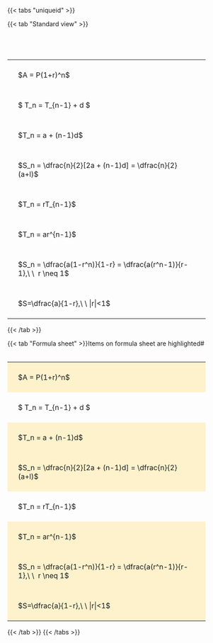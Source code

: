 ---
---

{{< tabs "uniqueid" >}}

{{< tab "Standard view" >}}

#  
<br>
<style type="text/css">
#T_8ca3d th.col_heading {
  text-align: left;
  font-size: 1em;
}
#T_8ca3d td {
  text-align: left;
  font-size: 1em;
  padding: 1.5em;
}
#T_8ca3d_row0_col0, #T_8ca3d_row1_col0, #T_8ca3d_row2_col0, #T_8ca3d_row3_col0, #T_8ca3d_row4_col0, #T_8ca3d_row5_col0, #T_8ca3d_row6_col0, #T_8ca3d_row7_col0 {
  width: 400px;
  white-space: pre-wrap;
}
</style>
<table id="T_8ca3d">
  <thead>
  </thead>
  <tbody>
    <tr>
      <td id="T_8ca3d_row0_col0" class="data row0 col0" >$A = P(1+r)^n$</td>
    </tr>
    <tr>
      <td id="T_8ca3d_row1_col0" class="data row1 col0" >$ T_n = T_{n-1} + d $</td>
    </tr>
    <tr>
      <td id="T_8ca3d_row2_col0" class="data row2 col0" >$T_n = a + (n-1)d$</td>
    </tr>
    <tr>
      <td id="T_8ca3d_row3_col0" class="data row3 col0" >$S_n = \dfrac{n}{2}[2a + (n-1)d] = \dfrac{n}{2}(a+l)$</td>
    </tr>
    <tr>
      <td id="T_8ca3d_row4_col0" class="data row4 col0" >$T_n = rT_{n-1}$</td>
    </tr>
    <tr>
      <td id="T_8ca3d_row5_col0" class="data row5 col0" >$T_n = ar^{n-1}$</td>
    </tr>
    <tr>
      <td id="T_8ca3d_row6_col0" class="data row6 col0" >$S_n = \dfrac{a(1-r^n)}{1-r} = \dfrac{a(r^n-1)}{r-1},\ \  r \neq 1$</td>
    </tr>
    <tr>
      <td id="T_8ca3d_row7_col0" class="data row7 col0" >$S=\dfrac{a}{1-r},\ \ |r|<1$</td>
    </tr>
  </tbody>
</table>
{{< /tab >}}

{{< tab "Formula sheet" >}}Items on formula sheet are highlighted#  
<br>
<style type="text/css">
#T_2c68d th.col_heading {
  text-align: left;
  font-size: 1em;
}
#T_2c68d td {
  text-align: left;
  font-size: 1em;
  padding: 1.5em;
}
#T_2c68d_row0_col0, #T_2c68d_row2_col0, #T_2c68d_row3_col0, #T_2c68d_row5_col0, #T_2c68d_row6_col0, #T_2c68d_row7_col0 {
  width: 400px;
  background-color: rgba(255,194,10, 0.2);
  white-space: pre-wrap;
}
#T_2c68d_row1_col0, #T_2c68d_row4_col0 {
  width: 400px;
  white-space: pre-wrap;
}
</style>
<table id="T_2c68d">
  <thead>
  </thead>
  <tbody>
    <tr>
      <td id="T_2c68d_row0_col0" class="data row0 col0" >$A = P(1+r)^n$</td>
    </tr>
    <tr>
      <td id="T_2c68d_row1_col0" class="data row1 col0" >$ T_n = T_{n-1} + d $</td>
    </tr>
    <tr>
      <td id="T_2c68d_row2_col0" class="data row2 col0" >$T_n = a + (n-1)d$</td>
    </tr>
    <tr>
      <td id="T_2c68d_row3_col0" class="data row3 col0" >$S_n = \dfrac{n}{2}[2a + (n-1)d] = \dfrac{n}{2}(a+l)$</td>
    </tr>
    <tr>
      <td id="T_2c68d_row4_col0" class="data row4 col0" >$T_n = rT_{n-1}$</td>
    </tr>
    <tr>
      <td id="T_2c68d_row5_col0" class="data row5 col0" >$T_n = ar^{n-1}$</td>
    </tr>
    <tr>
      <td id="T_2c68d_row6_col0" class="data row6 col0" >$S_n = \dfrac{a(1-r^n)}{1-r} = \dfrac{a(r^n-1)}{r-1},\ \  r \neq 1$</td>
    </tr>
    <tr>
      <td id="T_2c68d_row7_col0" class="data row7 col0" >$S=\dfrac{a}{1-r},\ \ |r|<1$</td>
    </tr>
  </tbody>
</table>
{{< /tab >}}
{{< /tabs >}}